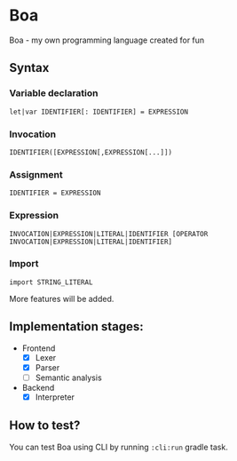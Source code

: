 # Boa
Boa - my own programming language created for fun

## Syntax

### Variable declaration
```
let|var IDENTIFIER[: IDENTIFIER] = EXPRESSION
```

### Invocation
```
IDENTIFIER([EXPRESSION[,EXPRESSION[...]])
```

### Assignment
```
IDENTIFIER = EXPRESSION
```

### Expression
```
INVOCATION|EXPRESSION|LITERAL|IDENTIFIER [OPERATOR INVOCATION|EXPRESSION|LITERAL|IDENTIFIER]
```

### Import
```
import STRING_LITERAL
```

More features will be added.

## Implementation stages:
- Frontend
  - [X] Lexer
  - [X] Parser
  - [ ] Semantic analysis
- Backend
  - [X] Interpreter
  
## How to test?
You can test Boa using CLI by running `:cli:run` gradle task.
